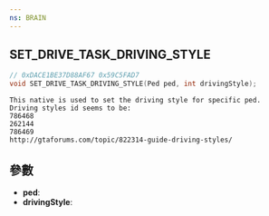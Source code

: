 ```yaml
---
ns: BRAIN
---
```

## SET_DRIVE_TASK_DRIVING_STYLE

```c
// 0xDACE1BE37D88AF67 0x59C5FAD7
void SET_DRIVE_TASK_DRIVING_STYLE(Ped ped, int drivingStyle);
```

```
This native is used to set the driving style for specific ped.  
Driving styles id seems to be:  
786468  
262144  
786469  
http://gtaforums.com/topic/822314-guide-driving-styles/  
```

## 參數
* **ped**: 
* **drivingStyle**: 

